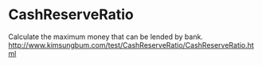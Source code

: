 # CashReserveRatio
Calculate the maximum money that can be lended by bank.
<br>
http://www.kimsungbum.com/test/CashReserveRatio/CashReserveRatio.html
